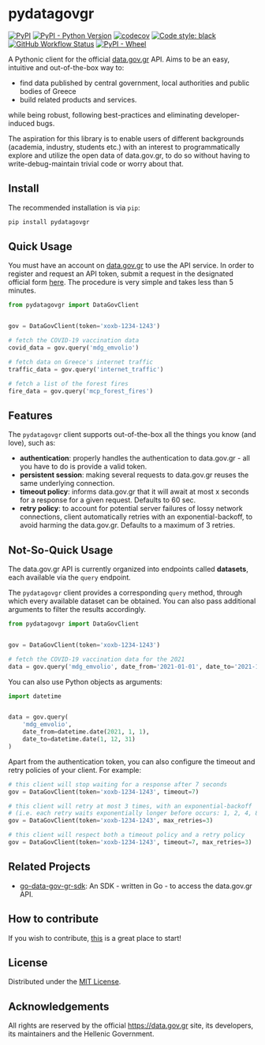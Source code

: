 # pydatagovgr

[![PyPI](https://img.shields.io/pypi/v/pydatagovgr?color=blue&label=PyPI&logo=PyPI&logoColor=white)](https://pypi.org/project/pydatagovgr/) [![PyPI - Python Version](https://img.shields.io/pypi/pyversions/pydatagovgr?logo=python&logoColor=white)](https://www.python.org/) [![codecov](https://codecov.io/gh/ilias-ant/pydatagovgr/branch/main/graph/badge.svg?token=2H0VB8I8IH)](https://codecov.io/gh/ilias-ant/pydatagovgr) [![Code style: black](https://img.shields.io/badge/code%20style-black-000000.svg)](https://github.com/psf/black) [![GitHub Workflow Status](https://img.shields.io/github/workflow/status/ilias-ant/pydatagovgr/Build%20Python%20Package)](https://github.com/ilias-ant/pydatagovgr/actions?query=workflow%3A%22Build+Python+Package%22) [![PyPI - Wheel](https://img.shields.io/pypi/wheel/pydatagovgr?color=orange)](https://www.python.org/dev/peps/pep-0427/)


A Pythonic client for the official [data.gov.gr](https://data.gov.gr) API. Aims to be an easy, intuitive and 
out-of-the-box way to:

- find data published by central government, local authorities and public bodies of Greece
- build related products and services.

while being robust, following best-practices and eliminating developer-induced bugs.

The aspiration for this library is to enable users of different backgrounds (academia, industry, students etc.) with 
an interest to programmatically explore and utilize the open data of data.gov.gr, to do so without having to 
write-debug-maintain trivial code or worry about that.

## Install

The recommended installation is via `pip`:

```bash
pip install pydatagovgr
```

## Quick Usage

You must have an account on [data.gov.gr](https://data.gov.gr) to use the API service. In order to register and request
an API token, submit a request in the designated official form [here](https://data.gov.gr/token/). The procedure is very 
simple and takes less than 5 minutes.

```python
from pydatagovgr import DataGovClient


gov = DataGovClient(token='xoxb-1234-1243')

# fetch the COVID-19 vaccination data
covid_data = gov.query('mdg_emvolio')

# fetch data on Greece's internet traffic
traffic_data = gov.query('internet_traffic')

# fetch a list of the forest fires
fire_data = gov.query('mcp_forest_fires')
```

## Features

The `pydatagovgr` client supports out-of-the-box all the things you know (and love), such as:

- **authentication**: properly handles the authentication to data.gov.gr - all you have to do is provide a valid token. 
- **persistent session**: making several requests to data.gov.gr reuses the same underlying connection.
- **timeout policy**: informs data.gov.gr that it will await at most x seconds for a response for a given request. 
  Defaults to 60 sec.
- **retry policy**: to account for potential server failures of lossy network connections, client automatically retries
  with an exponential-backoff, to avoid harming the data.gov.gr. Defaults to a maximum of 3 retries.

## Not-So-Quick Usage

The data.gov.gr API is currently organized into endpoints called **datasets**, each available via the `query` endpoint.

The `pydatagovgr` client provides a corresponding `query` method, through which every available dataset can be obtained.
You can also pass additional arguments to filter the results accordingly. 

```python
from pydatagovgr import DataGovClient


gov = DataGovClient(token='xoxb-1234-1243')

# fetch the COVID-19 vaccination data for the 2021
data = gov.query('mdg_emvolio', date_from='2021-01-01', date_to='2021-12-31')
```
You can also use Python objects as arguments:

```python
import datetime


data = gov.query(
    'mdg_emvolio', 
    date_from=datetime.date(2021, 1, 1), 
    date_to=datetime.date(1, 12, 31)
)
```

Apart from the authentication token, you can also configure the timeout and retry policies of your client. For example: 

```python
# this client will stop waiting for a response after 7 seconds 
gov = DataGovClient(token='xoxb-1234-1243', timeout=7)

# this client will retry at most 3 times, with an exponential-backoff
# (i.e. each retry waits exponentially longer before occurs: 1, 2, 4, 8, 16, 32, 64, ... seconds)
gov = DataGovClient(token='xoxb-1234-1243', max_retries=3)

# this client will respect both a timeout policy and a retry policy
gov = DataGovClient(token='xoxb-1234-1243', timeout=7, max_retries=3)
```

## Related Projects

- [go-data-gov-gr-sdk](https://github.com/ppapapetrou76/go-data-gov-gr-sdk): An SDK - written in Go - to access the data.gov.gr API.

## How to contribute

If you wish to contribute, [this](CONTRIBUTING.md) is a great place to start!

## License

Distributed under the [MIT License](LICENSE).

## Acknowledgements

All rights are reserved by the official https://data.gov.gr site, its developers, its maintainers and the 
Hellenic Government.
